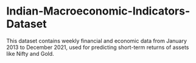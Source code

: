 # Indian-Macroeconomic-Indicators-Dataset
This dataset contains weekly financial and economic data from January 2013 to December 2021, used for predicting short-term returns of assets like Nifty and Gold.
